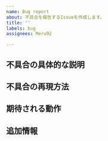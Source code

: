 ```yaml
---
name: Bug report
about: 不具合を報告するIssueを作成します。
title: ''
labels: bug
assignees: Meru92

---
```


<!-- バグの報告を行う前に: 
・悪用可能な不具合 (例: チケットを何個も作ることが出来る) などはここに報告せず、直接めるに報告してください。
・CVEdetails.com や GitHub Advisory Database などで入手したSpicyAzisaTIcketに関する脆弱性をIssueで報告するのは攻撃者に攻撃してくださいと言っているようなものです。Dependabot security updates という機能で通知が来ますので不要です。
・各項目は詳しく記載してください。情報が不足しているとその分修正に時間がかかります。
-->

## 不具合の具体的な説明
<!-- 不具合に関する具体的な説明を行います。 (例: チケットを作成した際のチャンネルトピックが不正と表示されています。)  -->

## 不具合の再現方法
<!-- 実際にアジ鯖Discordの環境や、当リポジトリの `master` ブランチの環境で同じバグをどのように行えば再現できるかを説明します。  -->

## 期待される動作
<!-- この不具合がなければ行われるはずだった正常な動作はどんななのかを説明します。 -->

## 追加情報
